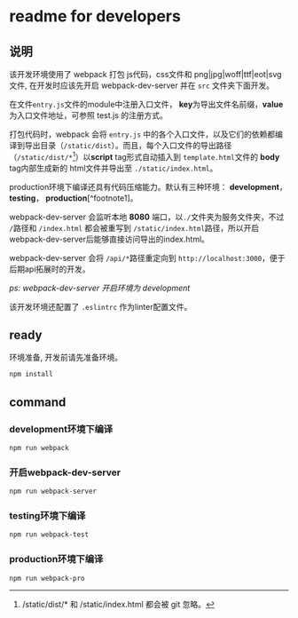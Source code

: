# readme for developers

## 说明

该开发环境使用了 webpack 打包 js代码，css文件和 png|jpg|woff|ttf|eot|svg文件, 在开发时应该先开启 webpack-dev-server 并在 `src` 文件夹下面开发。

在文件`entry.js`文件的module中注册入口文件， **key**为导出文件名前缀，**value**为入口文件地址，可参照 test.js 的注册方式。

打包代码时，webpack 会将 `entry.js` 中的各个入口文件，以及它们的依赖都编译到导出目录（`/static/dist`）。而且，每个入口文件的导出路径（`/static/dist/*`[^footnoot2]）以**script** tag形式自动插入到 `template.html`文件的 **body** tag内部生成新的 html文件并导出至 `./static/index.html`。

production环境下编译还具有代码压缩能力。默认有三种环境： **development**，**testing**， **production**[^footnote1]。

webpack-dev-server 会监听本地 **8080** 端口，以`./`文件夹为服务文件夹，不过 `/`路径和 `/index.html` 都会被重写到 `/static/index.html`路径，所以开启webpack-dev-server后能够直接访问导出的index.html。

webpack-dev-server 会将 `/api/*`路径重定向到 `http://localhost:3000`，便于后期api拓展时的开发。

*ps: webpack-dev-server 开启环境为 development*

该开发环境还配置了 `.eslintrc` 作为linter配置文件。


## ready

环境准备, 开发前请先准备环境。

```sh
npm install
```

## command

### development环境下编译
```sh
npm run webpack
```

### 开启webpack-dev-server
```sh
npm run webpack-server
```

### testing环境下编译
```sh
npm run webpack-test
```

### production环境下编译
```sh 
npm run webpack-pro
```


[^footnoot1]: 环境的不同只是 **NODE_ENV** 这个环境变量的值得不同, e.g. NODE_ENV=development
[^footnoot2]: /static/dist/* 和 /static/index.html 都会被 git 忽略。
